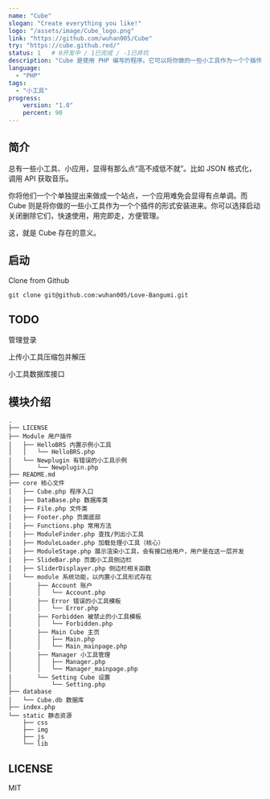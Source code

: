 ```yaml
---
name: "Cube"
slogan: "Create everything you like!"
logo: "/assets/image/Cube_logo.png"
link: "https://github.com/wuhan005/Cube"
try: "https://cube.github.red/"
status: 1   # 0开发中 / 1已完成 / -1已弃坑
description: "Cube 是使用 PHP 编写的程序。它可以将你做的一些小工具作为一个个插件的形式安装进来。你可以选择启动关闭删除它们，快速使用，用完即走，方便管理。"
language:
  - "PHP"
tags:
  - "小工具"
progress: 
    version: "1.0"
    percent: 90
---
```


## 简介
总有一些小工具、小应用，显得有那么点“高不成低不就”。比如 JSON 格式化，调用 API 获取音乐。


你将他们一个个单独提出来做成一个站点，一个应用难免会显得有点单调。而 Cube 则是将你做的一些小工具作为一个个插件的形式安装进来。你可以选择启动关闭删除它们，快速使用，用完即走，方便管理。

这，就是 Cube 存在的意义。

## 启动
Clone from Github

`git clone git@github.com:wuhan005/Love-Bangumi.git`

## TODO
管理登录

上传小工具压缩包并解压

小工具数据库接口

## 模块介绍
```
.
├── LICENSE
├── Module 用户插件
│   ├── HelloBRS 内置示例小工具
│   │   └── HelloBRS.php
│   └── Newplugin 有错误的小工具示例
│       └── Newplugin.php
├── README.md
├── core 核心文件
│   ├── Cube.php 程序入口
│   ├── DataBase.php 数据库类
│   ├── File.php 文件类
│   ├── Footer.php 页面底部
│   ├── Functions.php 常用方法
│   ├── ModuleFinder.php 查找/列出小工具
│   ├── ModuleLoader.php 加载处理小工具（核心）
│   ├── ModuleStage.php 展示渲染小工具，会有接口给用户，用户是在这一层开发
│   ├── SlideBar.php 页面小工具侧边栏
│   ├── SliderDisplayer.php 侧边栏相关函数
│   └── module 系统功能，以内置小工具形式存在
│       ├── Account 账户
│       │   └── Account.php
│       ├── Error 错误的小工具模板
│       │   └── Error.php
│       ├── Forbidden 被禁止的小工具模板
│       │   └── Forbidden.php
│       ├── Main Cube 主页
│       │   ├── Main.php
│       │   └── Main_mainpage.php
│       ├── Manager 小工具管理
│       │   ├── Manager.php
│       │   └── Manager_mainpage.php
│       └── Setting Cube 设置
│           └── Setting.php
├── database
│   └── Cube.db 数据库
├── index.php
└── static 静态资源
    ├── css
    ├── img
    ├── js
    └── lib
```
## LICENSE
MIT